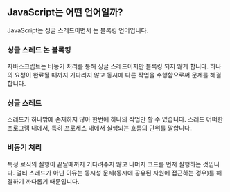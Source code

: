 ## JavaScript는 어떤 언어일까?

JavaScript는 싱글 스레드이면서 논 블록킹 언어입니다.

### 싱글 스레드 논 블록킹

자바스크립트는 비동기 처리를 통해 싱글 스레드이지만 블록킹 되지 않게 합니다. 하나의 요청이 완료될 때까지 기다리지 않고 동시에 다른 작업을 수행함으로써 문제를 해결합니다.

### 싱글 스레드

스레드가 하나밖에 존재하지 않아 한번에 하나의 작업만 할 수 있습니다.
스레드
어떠한 프로그램 내에서, 특히 프로세스 내에서 실행되는 흐름의 단위를 말합니다.

### 비동기 처리

특정 로직의 실행이 끝날때까지 기다려주지 않고 나머지 코드를 먼저 실행하는 것입니다. 멀티 스레드가 아닌 이유는 동시성 문제(동시에 공유된 자원에 접근하는 경우)를 해결하기 까다롭기 때문입니다.
